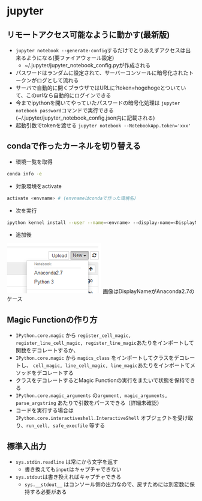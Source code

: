 # jupyter

## リモートアクセス可能なように動かす(最新版)

* `jupyter notebook --generate-config`するだけでとりあえずアクセスは出来るようになる(要ファイアウォール設定)
  * ~/.jupyter/jupyter_notebook_config.pyが作成される
* パスワードはランダムに設定されて、サーバーコンソールに暗号化されたトークンがログとして流れる
* サーバで自動的に開くブラウザではURLに?token=hogehogeとついていて、このurlなら自動的にログインできる
* 今までipythonを開いてやっていたパスワードの暗号化処理は `jupyter notebook password`コマンドで実行できる(~/.jupyter/jupyter_notebook_config.json内に記載される)
* 起動引数でtokenを渡せる `jupyter notebook --NotebookApp.token='xxx'`

## condaで作ったカーネルを切り替える


* 環境一覧を取得

```bash
conda info -e
```

* 対象環境をactivate

```bash
activate <envname> # (envnameはcondaで作った環境名)
```

* 次を実行

```bash
ipython kernel install --user --name=<envname> --display-name=<DisplayName>
```

* 追加後

![キャプチャ](キャプチャ.png)
画像はDisplayNameがAnaconda2.7のケース

## Magic Functionの作り方

* `IPython.core.magic` から `register_cell_magic, register_line_cell_magic, register_line_magic`あたりをインポートして関数をデコレートするか、
* `IPython.core.magic` から `magics_class` をインポートしてクラスをデコレートし、 `cell_magic, line_cell_magic, line_magic`あたりをインポートてメソッドをデコレートする
* クラスをデコレートするとMagic Functionの実行をまたいで状態を保持できる
* `IPython.core.magic_arguments` の`argument, magic_arguments, parse_argstring` あたりで引数をパースできる（詳細未確認）
* コードを実行する場合は`IPython.core.interactiveshell.InteractiveShell` オブジェクトを受け取り、`run_cell, safe_execfile` 等する

## 標準入出力

* `sys.stdin.readline` は常にから文字を返す
  * 書き換えても`input`はキャプチャできない
* `sys.stdout`は書き換えればキャプチャできる
  * `sys.__stdout__` はコンソール側の出力なので、戻すためには別変数に保持する必要がある